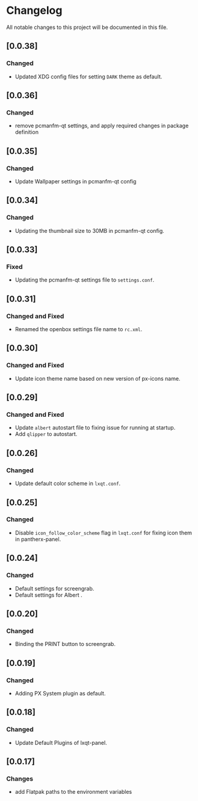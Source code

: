 # Changelog

All notable changes to this project will be documented in this file.

## [0.0.38]
### Changed
- Updated XDG config files for setting `DARK` theme as default.


## [0.0.36]
### Changed
- remove pcmanfm-qt settings, and apply required changes in package definition

## [0.0.35]
### Changed
- Update Wallpaper settings in pcmanfm-qt config

## [0.0.34]
### Changed

- Updating the thumbnail size to 30MB in pcmanfm-qt config.


## [0.0.33]
### Fixed

- Updating the pcmanfm-qt settings file to `settings.conf`.


## [0.0.31]
### Changed and Fixed

- Renamed the openbox settings file name to `rc.xml`.


## [0.0.30]
### Changed and Fixed

- Update icon theme name based on new version of px-icons name.


## [0.0.29]
### Changed and Fixed

- Update `albert` autostart file to fixing issue for running at startup.
- Add `qlipper` to autostart.


## [0.0.26]
### Changed

- Update default color scheme in `lxqt.conf`.


## [0.0.25]
### Changed

- Disable `icon_follow_color_scheme` flag in `lxqt.conf` for fixing icon them in pantherx-panel.


## [0.0.24]
### Changed

- Default settings for screengrab.
- Default settings for Albert .

## [0.0.20]
### Changed

- Binding the PRINT button to screengrab.


## [0.0.19]
### Changed

-  Adding PX System plugin as default.


## [0.0.18]
### Changed

-  Update Default Plugins of lxqt-panel.


## [0.0.17]

### Changes

- add Flatpak paths to the environment variables
